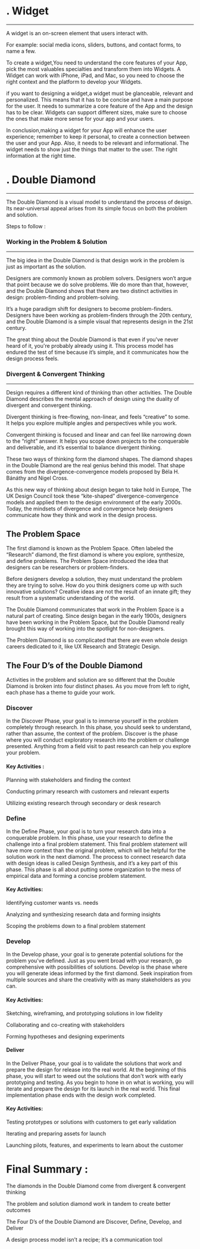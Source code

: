 # . Widget
___
A widget is an on-screen element that users interact with.

 For example: social media icons, sliders, buttons, and contact forms, to name a few.


 To create a widget,You need to understand the core features of your App, pick the most valuables specialties and transform them into Widgets. A Widget can work with iPhone, iPad, and Mac, so you need to choose the right context and the platform to develop your Widgets.

 if you want to designing a widget,a widget must be glanceable, relevant and personalized. This means that it has to be concise and have a main purpose for the user. It needs to summarize a core feature of the App and the design has to be clear. Widgets can support different sizes, make sure to choose the ones that make more sense for your app and your users.

In conclusion,making a widget for your App will enhance the user experience; remember to keep it personal, to create a connection between the user and your App. Also, it needs to be relevant and informational. The widget needs to show just the things that matter to the user. The right information at the right time.

# . Double Diamond 
___
The Double Diamond is a visual model to understand  the process of design. Its near-universal appeal arises from its simple focus on both the problem and solution.

Steps to follow :

### Working in the Problem & Solution
___

The big idea in the Double Diamond is that design work in the problem is just as important as the solution.

Designers are commonly known as problem solvers. Designers won’t argue that point because we do solve problems. We do more than that, however, and the Double Diamond shows that there are two distinct activities in design: problem-finding and problem-solving.

It’s a huge paradigm shift for designers to become problem-finders. Designers have been working as problem-finders through the 20th century, and the Double Diamond is a simple visual that represents design in the 21st century.

The great thing about the Double Diamond is that even if you've never heard of it, you're probably already using it. This process model has endured the test of time because it’s simple, and it communicates how the design process feels.

### Divergent & Convergent Thinking
___

Design requires a different kind of thinking than other activities. The Double Diamond describes the mental approach of design using the duality of divergent and convergent thinking. 

Divergent thinking is free-flowing, non-linear, and feels “creative” to some. It helps you explore multiple angles and perspectives while you work. 

Convergent thinking is focused and linear and can feel like narrowing down to the “right” answer. It helps you scope down projects to the conquerable and deliverable, and it’s essential to balance divergent thinking.

These two ways of thinking form the diamond shapes. The diamond shapes in the Double Diamond are the real genius behind this model. That shape comes from the divergence-convergence models proposed by Béla H. Bánáthy and Nigel Cross.

As this new way of thinking about design began to take hold in Europe, The UK Design Council took these “kite-shaped” divergence-convergence models and applied them to the design environment of the early 2000s. Today, the mindsets of divergence and convergence help designers communicate how they think and work in the design process. 

## The Problem Space
The first diamond is known as the Problem Space. Often labeled the “Research” diamond, the first diamond is where you explore, synthesize, and define problems. The Problem Space introduced the idea that designers can be researchers or problem-finders.

Before designers develop a solution, they must understand the problem they are trying to solve. How do you think designers come up with such innovative solutions? Creative ideas are not the result of an innate gift; they result from a systematic understanding of the world. 

The Double Diamond communicates that work in the Problem Space is a natural part of creating. Since design began in the early 1900s, designers have been working in the Problem Space, but the Double Diamond really brought this way of working into the spotlight for non-designers.

The Problem Diamond is so complicated that there are even whole design careers dedicated to it, like UX Research and Strategic Design.

## The Four D’s of the Double Diamond

Activities in the problem and solution are so different that the Double Diamond is broken into four distinct phases. As you move from left to right, each phase has a theme to guide your work.

### Discover
In the Discover Phase, your goal is to immerse yourself in the problem completely through research. In this phase, you should seek to understand, rather than assume, the context of the problem. Discover is the phase where you will conduct exploratory research into the problem or challenge presented. Anything from a field visit to past research can help you explore your problem.



#### Key Activities :

Planning with stakeholders and finding the context

Conducting primary research with customers and relevant experts

Utilizing existing research through secondary or desk research



### Define
In the Define Phase, your goal is to turn your research data into a conquerable problem. In this phase, use your research to define the challenge into a final problem statement. This final problem statement will have more context than the original problem, which will be helpful for the solution work in the next diamond. The process to connect research data with design ideas is called Design Synthesis, and it’s a key part of this phase. This phase is all about putting some organization to the mess of empirical data and forming a concise problem statement.

#### Key Activities:

Identifying customer wants vs. needs

Analyzing and synthesizing research data and forming insights

Scoping the problems down to a final problem statement

### Develop
In the Develop phase, your goal is to generate potential solutions for the problem you've defined. Just as you went broad with your research, go comprehensive with possibilities of solutions. Develop is the phase where you will generate ideas informed by the first diamond. Seek inspiration from multiple sources and share the creativity with as many stakeholders as you can.

#### Key Activities:

Sketching, wireframing, and prototyping solutions in low fidelity

Collaborating and co-creating with stakeholders

Forming hypotheses and designing experiments

#### Deliver
In the Deliver Phase, your goal is to validate the solutions that work and prepare the design for release into the real world. At the beginning of this phase, you will start to weed out the solutions that don't work with early prototyping and testing. As you begin to hone in on what is working, you will iterate and prepare the design for its launch in the real world. This final implementation phase ends with the design work completed.

#### Key Activities:

Testing prototypes or solutions with customers to get early validation

Iterating and preparing assets for launch

Launching pilots, features, and experiments to learn about the customer

# Final Summary :
The diamonds in the Double Diamond come from divergent & convergent thinking

The problem and solution diamond work in tandem to create better outcomes

The Four D’s of the Double Diamond are Discover, Define, Develop, and Deliver

A design process model isn’t a recipe; it’s a communication tool

